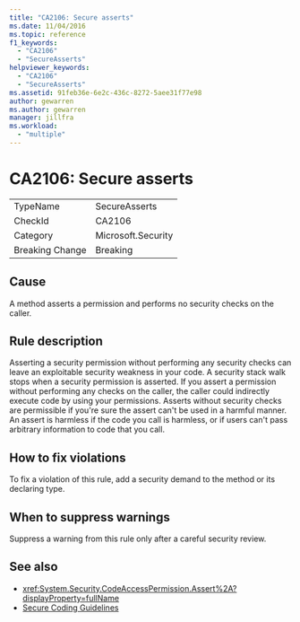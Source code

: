 ```yaml
---
title: "CA2106: Secure asserts"
ms.date: 11/04/2016
ms.topic: reference
f1_keywords:
  - "CA2106"
  - "SecureAsserts"
helpviewer_keywords:
  - "CA2106"
  - "SecureAsserts"
ms.assetid: 91feb36e-6e2c-436c-8272-5aee31f77e98
author: gewarren
ms.author: gewarren
manager: jillfra
ms.workload:
  - "multiple"
---
```

# CA2106: Secure asserts

|||
|-|-|
|TypeName|SecureAsserts|
|CheckId|CA2106|
|Category|Microsoft.Security|
|Breaking Change|Breaking|

## Cause
A method asserts a permission and performs no security checks on the caller.

## Rule description
Asserting a security permission without performing any security checks can leave an exploitable security weakness in your code. A security stack walk stops when a security permission is asserted. If you assert a permission without performing any checks on the caller, the caller could indirectly execute code by using your permissions. Asserts without security checks are permissible if you're sure the assert can't be used in a harmful manner. An assert is harmless if the code you call is harmless, or if users can't pass arbitrary information to code that you call.

## How to fix violations
To fix a violation of this rule, add a security demand to the method or its declaring type.

## When to suppress warnings
Suppress a warning from this rule only after a careful security review.

## See also

- <xref:System.Security.CodeAccessPermission.Assert%2A?displayProperty=fullName>
- [Secure Coding Guidelines](/dotnet/standard/security/secure-coding-guidelines)